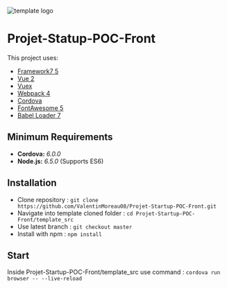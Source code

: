 ![template logo](logo_v2.png "template logo")

# Projet-Statup-POC-Front

This project uses:
* [Framework7 5](https://framework7.io)
* [Vue 2](https://vuejs.org/)
* [Vuex](https://github.com/vuejs/vuex)
* [Webpack 4](https://webpack.github.io/)
* [Cordova](https://cordova.apache.org/)
* [FontAwesome 5](http://fontawesome.io/)
* [Babel Loader 7](https://github.com/babel/babel-loader)


## Minimum Requirements
* **Cordova:** _6.0.0_
* **Node.js:** _6.5.0_ (Supports ES6)


## Installation
- Clone repository : `git clone https://github.com/ValentinMoreau08/Projet-Startup-POC-Front.git`
- Navigate into template cloned folder : `cd Projet-Startup-POC-Front/template_src`
- Use latest branch : `git checkout master`
- Install with npm : `npm install`
  
## Start
Inside Projet-Startup-POC-Front/template_src use command : `cordova run browser -- --live-reload`

